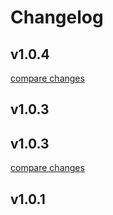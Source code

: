 # Changelog


## v1.0.4

[compare changes](https://github.com/timb-103/nuxt-mongodb-auth/compare/v1.0.3...v1.0.4)

## v1.0.3

## v1.0.3

[compare changes](https://github.com/timb-103/nuxt-simple-css/compare/v1.0.1...v1.0.3)

## v1.0.1

